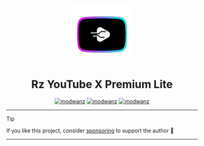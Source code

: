 <p align="center">
<img src='https://raw.githubusercontent.com/RZI47/Source/refs/heads/main/logo.png' height=150  >
</p>
<h1 align=center>Rz YouTube X Premium Lite</h1>

<div align="center">
  
[![modwanz](https://img.shields.io/badge/Instagram-E4405F?style=flat&logo=instagram&logoColor=white)](https://instagram.com/@modwanz)
[![modwanz](https://img.shields.io/badge/Facebook-1877F2?style=flat&logo=facebook&logoColor=white)](https://facebook.com/Modwanz)
[![modwanz](https://img.shields.io/badge/WhatsApp-25D366?style=flat&logo=whatsapp&logoColor=white)](https://wa.me/+6285774527033)



</div>

---
> [!TIP]
> If you like this project, consider [sponsoring](https:"#") to support the author 🌸
---
